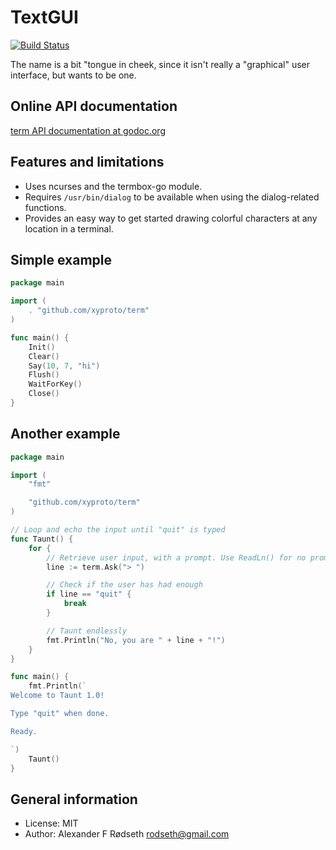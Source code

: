 TextGUI
=======

[![Build Status](https://travis-ci.org/xyproto/term.svg?branch=master)](https://travis-ci.org/xyproto/term)

The name is a bit "tongue in cheek, since it isn't really a "graphical" user interface, but wants to be one.

Online API documentation
------------------------

[term API documentation at godoc.org](http://godoc.org/github.com/xyproto/term)


Features and limitations
------------------------

* Uses ncurses and the termbox-go module.
* Requires `/usr/bin/dialog` to be available when using the dialog-related functions.
* Provides an easy way to get started drawing colorful characters at any location in a terminal.

Simple example
--------------

~~~go
package main

import (
	. "github.com/xyproto/term"
)

func main() {
	Init()
	Clear()
	Say(10, 7, "hi")
	Flush()
	WaitForKey()
	Close()
}
~~~

Another example
---------------

~~~go
package main

import (
	"fmt"

	"github.com/xyproto/term"
)

// Loop and echo the input until "quit" is typed
func Taunt() {
	for {
		// Retrieve user input, with a prompt. Use ReadLn() for no prompt.
		line := term.Ask("> ")

		// Check if the user has had enough
		if line == "quit" {
			break
		}

		// Taunt endlessly
		fmt.Println("No, you are " + line + "!")
	}
}

func main() {
	fmt.Println(`
Welcome to Taunt 1.0!

Type "quit" when done.

Ready.

`)
	Taunt()
}
~~~

General information
-------------------

* License: MIT
* Author: Alexander F Rødseth <rodseth@gmail.com>

